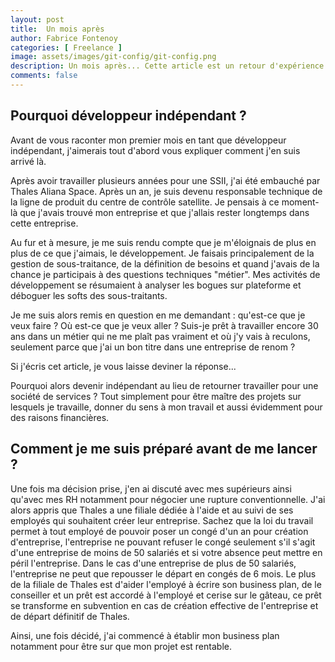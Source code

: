 ```yaml
---
layout: post
title:  Un mois après
author: Fabrice Fontenoy
categories: [ Freelance ]
image: assets/images/git-config/git-config.png
description: Un mois après... Cette article est un retour d'expérience suite à mon premier mois (et un peu plus) en tant que développeur indépendant
comments: false
---
```


## Pourquoi développeur indépendant ?

Avant de vous raconter mon premier mois en tant que développeur indépendant, j'aimerais tout d'abord vous expliquer comment j'en suis arrivé là.

Après avoir travailler plusieurs années pour une SSII, j'ai été embauché par Thales Aliana Space.
Après un an, je suis devenu responsable technique de la ligne de produit du centre de contrôle satellite.
Je pensais à ce moment-là que j'avais trouvé mon entreprise et que j'allais rester longtemps dans cette entreprise.

Au fur et à mesure, je me suis rendu compte que je m'éloignais de plus en plus de ce que j'aimais, le développement. Je faisais principalement de la gestion de sous-traitance, de la définition de besoins et quand j'avais de la chance je participais à des questions techniques "métier". Mes activités de développement se résumaient à analyser les bogues sur plateforme et déboguer les softs des sous-traitants.

Je me suis alors remis en question en me demandant : qu'est-ce que je veux faire ? Où est-ce que je veux aller ? Suis-je prêt à travailler encore 30 ans dans un métier qui ne me plaît pas vraiment et où j'y vais à reculons, seulement parce que j'ai un bon titre dans une entreprise de renom ?

Si j'écris cet article, je vous laisse deviner la réponse...

Pourquoi alors devenir indépendant au lieu de retourner travailler pour une société de services ? Tout simplement pour être maître des projets sur lesquels je travaille, donner du sens à mon travail et aussi évidemment pour des raisons financières.

## Comment je me suis préparé avant de me lancer ?

Une fois ma décision prise, j'en ai discuté avec mes supérieurs ainsi qu'avec mes RH notamment pour négocier une rupture conventionnelle. 
J'ai alors appris que Thales a une filiale dédiée à l'aide et au suivi de ses employés qui souhaitent créer leur entreprise. 
Sachez que la loi du travail permet à tout employé de pouvoir poser un congé d'un an pour création d'entreprise, l'entreprise ne pouvant refuser le congé seulement s'il s'agit d'une entreprise de moins de 50 salariés et si votre absence peut mettre en péril l'entreprise. 
Dans le cas d'une entreprise de plus de 50 salariés, l'entreprise ne peut que repousser le départ en congés de 6 mois. 
Le plus de la filiale de Thales est d'aider l'employé à écrire son business plan, de le conseiller et un prêt est accordé à l'employé et cerise sur le gâteau, ce prêt se transforme en subvention en cas de création effective de l'entreprise et de départ définitif de Thales.

Ainsi, une fois décidé, j'ai commencé à établir mon business plan notamment pour être sur que mon projet est rentable.

